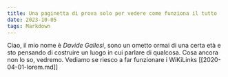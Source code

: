 ```yaml
---
title: Una paginetta di prova solo per vedere come funziona il tutto
date: 2023-10-05
tags: Markdown 
---
```


Ciao, il mio nome è *Davide Gallesi*, sono un ometto ormai di una certa età e sto pensando di costruire un luogo in cui parlare di qualcosa.
Cosa ancora non lo so, vedremo. Vediamo se riesco a far funzionare i WiKiLinks [[2020-04-01-lorem.md]]